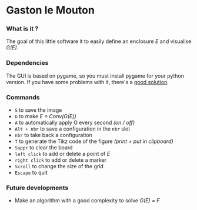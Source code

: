 # Gaston le Mouton

### What is it ?

The goal of this little software it to easily define an enclosure _E_ and visualise _G(E)_.

### Dependencies

 The GUI is based on pygame, so you must install pygame for your python version. If you have some problems with it, there's a [good solution](https://youtu.be/MdGoAnFP-mU).

### Commands

 * `S` to save the image
 * `G` to make _E = Conv(G(E))_
 * `A` to automatically apply G every second *(on / off)*
 * `Alt + nbr` to save a configuration in the `nbr` slot
 * `nbr` to take back a configuration
 * `T` to generate the Tikz code of the figure *(print + put in clipboard)*
 * `Suppr` to clear the board
 * `left click` to add or delete a point of _E_
 * `right click` to add or delete a marker
 * `Scroll` to change the size of the grid
 * `Escape` to quit
 
### Future developments

 * Make an algorithm with a good complexity to solve *G(E) = F*
 